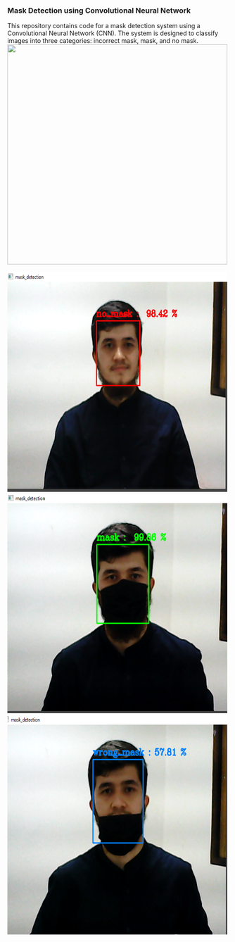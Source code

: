 ###               Mask Detection using Convolutional Neural Network
This repository contains code for a mask detection system using a Convolutional Neural Network (CNN). The system is designed to classify images into three categories: incorrect mask, mask, and no mask.            
<img src="https://github.com/Mukhriddin19980901/Mask_detection/blob/main/pics/maskgif.gif?raw=true" width="500" height="500" />



<img src="https://github.com/Mukhriddin19980901/Mask_detection/blob/main/pics/no_masks.png" width="500" height="500" /> 

<img src="https://github.com/Mukhriddin19980901/Mask_detection/blob/main/pics/mask.png" width="500" height="500" /> 

<img src="https://github.com/Mukhriddin19980901/Mask_detection/blob/main/pics/wrong_mask.png" width="500" height="500" /> 
